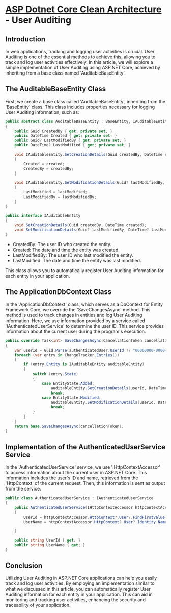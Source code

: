 # [ASP Dotnet Core Clean Architecture](../README.md) - User Auditing

## Introduction

In web applications, tracking and logging user activities is crucial. User Auditing is one of the essential methods to achieve this, allowing you to track and log user activities effectively. In this article, we will explore a simple implementation of User Auditing using ASP.NET Core, achieved by inheriting from a base class named 'AuditableBaseEntity'.

## The AuditableBaseEntity Class

First, we create a base class called 'AuditableBaseEntity', inheriting from the 'BaseEntity' class. This class includes properties necessary for logging User Auditing information, such as:

``` c#
public abstract class AuditableBaseEntity : BaseEntity, IAuditableEntity
{
    public Guid CreatedBy { get; private set; }
    public DateTime Created { get; private set; }
    public Guid? LastModifiedBy { get; private set; }
    public DateTime? LastModified { get; private set; }

    void IAuditableEntity.SetCreationDetails(Guid createdBy, DateTime created)
    {
        Created = created;
        CreatedBy = createdBy;
    }

    void IAuditableEntity.SetModificationDetails(Guid? lastModifiedBy, DateTime? lastModified)
    {
        LastModified = lastModified;
        LastModifiedBy = lastModifiedBy;
    }
}

public interface IAuditableEntity
{
    void SetCreationDetails(Guid createdBy, DateTime created);
    void SetModificationDetails(Guid? lastModifiedBy, DateTime? lastModified);
}
```

- CreatedBy: The user ID who created the entity.
- Created: The date and time the entity was created.
- LastModifiedBy: The user ID who last modified the entity.
- LastModified: The date and time the entity was last modified.

This class allows you to automatically register User Auditing information for each entity in your application.

## The ApplicationDbContext Class

In the 'ApplicationDbContext' class, which serves as a DbContext for Entity Framework Core, we override the 'SaveChangesAsync' method. This method is used to track changes in entities and log User Auditing information. Here, we use information provided by a service called 'IAuthenticatedUserService' to determine the user ID. This service provides information about the current user during the program's execution.

``` c#
public override Task<int> SaveChangesAsync(CancellationToken cancellationToken = new CancellationToken())
{
    var userId = Guid.Parse(authenticatedUser.UserId ?? "00000000-0000-0000-0000-000000000000");
    foreach (var entry in ChangeTracker.Entries())
    {
        if (entry.Entity is IAuditableEntity auditableEntity)
        {
            switch (entry.State)
            {
                case EntityState.Added:
                    auditableEntity.SetCreationDetails(userId, DateTime.Now);
                    break;
                case EntityState.Modified:
                    auditableEntity.SetModificationDetails(userId, DateTime.Now);
                    break;
            }
        }
    }
    return base.SaveChangesAsync(cancellationToken);
}
```

## Implementation of the AuthenticatedUserService Service
In the 'AuthenticatedUserService' service, we use 'IHttpContextAccessor' to access information about the current user in ASP.NET Core. This information includes the user's ID and name, retrieved from the 'HttpContext' of the current request. Then, this information is sent as output from the service.

``` c#
public class AuthenticatedUserService : IAuthenticatedUserService
{
    public AuthenticatedUserService(IHttpContextAccessor httpContextAccessor)
    {
        UserId = httpContextAccessor.HttpContext?.User?.FindFirstValue(ClaimTypes.NameIdentifier);
        UserName = httpContextAccessor.HttpContext?.User?.Identity.Name;

    }

    public string UserId { get; }
    public string UserName { get; }
}
```

## Conclusion

Utilizing User Auditing in ASP.NET Core applications can help you easily track and log user activities. By employing an implementation similar to what we discussed in this article, you can automatically register User Auditing information for each entity in your application. This can aid in monitoring and tracking user activities, enhancing the security and traceability of your application.
